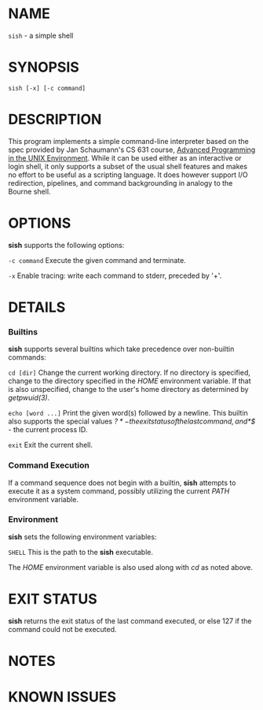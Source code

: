 # NAME

`sish` - a simple shell

# SYNOPSIS

`sish [-x] [-c command]`

# DESCRIPTION

This program implements a simple command-line interpreter based on the spec
provided by Jan Schaumann's CS 631 course, [Advanced Programming in the UNIX Environment](https://stevens.netmeister.org/631/).
While it can be used either as an interactive or login shell, it only
supports a subset of the usual shell features and makes no effort to be
useful as a scripting language. It does however support I/O redirection,
pipelines, and command backgrounding in analogy to the Bourne shell.

# OPTIONS

**sish** supports the following options:

`-c command`
Execute the given command and terminate.

`-x`
Enable tracing: write each command to stderr, preceded by '+'.

# DETAILS

### Builtins

**sish** supports several builtins which take precedence over non-builtin
commands:

`cd [dir]`
Change the current working directory. If no directory is specified, change
to the directory specified in the *HOME* environment variable. If that is
also unspecified, change to the user's home directory as determined by 
*getpwuid(3)*.

`echo [word ...]`
Print the given word(s) followed by a newline. This builtin also supports
the special values *$?* - the exit status of the last command, and *$$* -
the current process ID.

`exit`
Exit the current shell.

### Command Execution

If a command sequence does not begin with a builtin, **sish** attempts to
execute it as a system command, possibly utilizing the current *PATH* 
environment variable.

### Environment

**sish** sets the following environment variables:

`SHELL`
This is the path to the **sish** executable.

The *HOME* environment variable is also used along with *cd* as noted above.

# EXIT STATUS

**sish** returns the exit status of the last command executed, or else 127 
if the command could not be executed.

# NOTES

# KNOWN ISSUES

